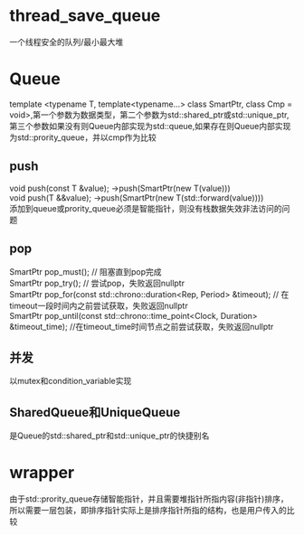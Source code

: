 # thread_save_queue
一个线程安全的队列/最小最大堆

# Queue
template <typename T, template<typename...> class SmartPtr, class Cmp = void>,第一个参数为数据类型，第二个参数为std::shared_ptr或std::unique_ptr,第三个参数如果没有则Queue内部实现为std::queue,如果存在则Queue内部实现为std::prority_queue，并以cmp作为比较

## push
  void push(const T &value); ->push(SmartPtr<T>(new T(value)))  
  void push(T &&value);    ->push(SmartPtr<T>(new T(std::forward<T>(value))))  
  添加到queue或prority_queue必须是智能指针，则没有栈数据失效非法访问的问题

## pop
  SmartPtr<T> pop_must(); // 阻塞直到pop完成  
  SmartPtr<T> pop_try();  // 尝试pop，失败返回nullptr  
  SmartPtr<T> pop_for(const std::chrono::duration<Rep, Period> &timeout); // 在timeout一段时间内之前尝试获取，失败返回nullptr  
  SmartPtr<T> pop_until(const std::chrono::time_point<Clock, Duration> &timeout_time); //在timeout_time时间节点之前尝试获取，失败返回nullptr

## 并发
  以mutex和condition_variable实现

## SharedQueue和UniqueQueue
  是Queue的std::shared_ptr和std::unique_ptr的快捷别名

# wrapper
 由于std::prority_queue存储智能指针，并且需要堆指针所指内容(非指针)排序，所以需要一层包装，即排序指针实际上是排序指针所指的结构，也是用户传入的比较

